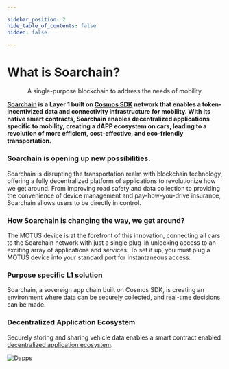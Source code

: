 ```yaml
---

sidebar_position: 2
hide_table_of_contents: false
hidden: false

---
```


# What is Soarchain?

<p align="center">
A single-purpose blockchain to address the needs of mobility.
</p>

>
**​[Soarchain](https://www.soarchain.com/)  is a Layer 1 built on [Cosmos SDK](https://v1.cosmos.network/sdk) network that enables a token-incentivized data and connectivity infrastructure for mobility.  With its native smart contracts, Soarchain enables decentralized applications specific to mobility, creating a dAPP ecosystem on cars, leading to a revolution of more efficient, cost-effective, and eco-friendly transportation.**


### Soarchain is opening up new possibilities.

Soarchain is disrupting the transportation realm with blockchain technology, offering a fully decentralized platform of applications to revolutionize how we get around. From improving road safety and data collection to providing the convenience of device management and pay-how-you-drive insurance, Soarchain allows users to be directly in control.

### How Soarchain is changing the way, we get around?

The MOTUS device is at the forefront of this innovation, connecting all cars to the Soarchain network with just a single plug-in unlocking access to an exciting array of applications and services. To set it up, you must plug a MOTUS device into your standard port for instantaneous access.

### Purpose specific L1 solution

Soarchain, a sovereign app chain built on Cosmos SDK, is creating an environment where data can be securely collected, and real-time decisions can be made.

### Decentralized Application Ecosystem

Securely storing and sharing vehicle data enables a smart contract enabled [decentralized application ecosystem](https://www.soarchain.com/application-ecosystem).

![Dapps](/img/dapps.jpg)